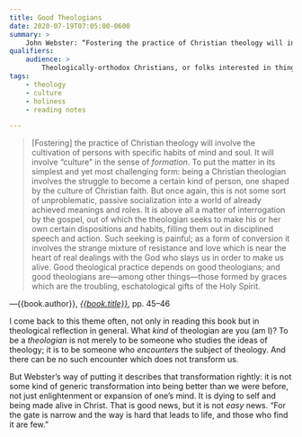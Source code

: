 ```yaml
---
title: Good Theologians
date: 2020-07-19T07:05:00-0600
summary: >
    John Webster: “Fostering the practice of Christian theology will involve the cultivation of persons with specific habits of mind and soul.…”
qualifiers:
    audience: >
        Theologically-orthodox Christians, or folks interested in things that theologically-orthodox Christians think.
tags:
    - theology
    - culture
    - holiness
    - reading notes

---
```


> \[Fostering] the practice of Christian theology will involve the cultivation of persons with specific habits of mind and soul. It will involve “culture” in the sense of *formation*. To put the matter in its simplest and yet most challenging form: being a Christian theologian involves the struggle to become a certain kind of person, one shaped by the culture of Christian faith. But once again, this is not some sort of unproblematic, passive socialization into a world of already achieved meanings and roles. It is above all a matter of interrogation by the gospel, out of which the theologian seeks to make his or her own certain dispositions and habits, filling them out in disciplined speech and action. Such seeking is painful; as a form of conversion it involves the strange mixture of resistance and love which is near the heart of real dealings with the God who slays us in order to make us alive. Good theological practice depends on good theologians; and good theologians are—among other things—those formed by graces which are the troubling, eschatological gifts of the Holy Spirit.

—{{book.author}}, [<cite>{{book.title}}</cite>]({{book.link}}), pp. 45–46

I come back to this theme often, not only in reading this book but in theological reflection in general. What *kind* of theologian are you (am I)? To be a *theologian* is not merely to be someone who studies the ideas of theology; it is to be someone who *encounters* the subject of theology. And there can be no such encounter which does not transform us.

But Webster’s way of putting it describes that transformation rightly: it is not some kind of generic transformation into being better than we were before, not just enlightenment or expansion of one’s mind. It is dying to self and being made alive in Christ. That is good news, but it is not *easy* news. “For the gate is narrow and the way is hard that leads to life, and those who find it are few.”